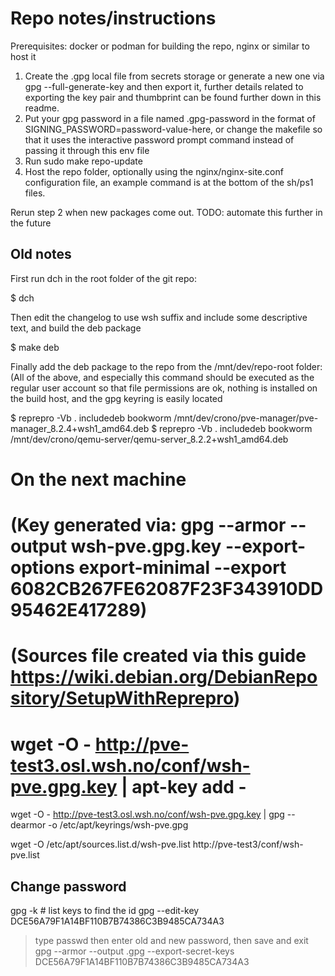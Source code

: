 # Repo notes/instructions

Prerequisites: docker or podman for building the repo, nginx or similar to host it

1. Create the .gpg local file from secrets storage or generate a new one via gpg --full-generate-key and then export it, further details related to exporting the key pair and thumbprint can be found further down in this readme.
2. Put your gpg password in a file named .gpg-password in the format of SIGNING_PASSWORD=password-value-here, or change the makefile so that it uses the interactive password prompt command instead of passing it through this env file
3. Run sudo make repo-update
4. Host the repo folder, optionally using the nginx/nginx-site.conf configuration file, an example command is at the bottom of the sh/ps1 files.

Rerun step 2 when new packages come out.
TODO: automate this further in the future

## Old notes

First run dch in the root folder of the git repo:

$ dch

Then edit the changelog to use wsh suffix and include some descriptive text, and build the deb package

$ make deb

Finally add the deb package to the repo from the /mnt/dev/repo-root folder:
(All of the above, and especially this command should be executed as the regular user account so that file permissions are ok, nothing is installed on the build host, and the gpg keyring is easily located

$ reprepro -Vb . includedeb bookworm /mnt/dev/crono/pve-manager/pve-manager_8.2.4+wsh1_amd64.deb
$ reprepro -Vb . includedeb bookworm /mnt/dev/crono/qemu-server/qemu-server_8.2.2+wsh1_amd64.deb

# On the next machine

# (Key generated via: gpg --armor --output wsh-pve.gpg.key --export-options export-minimal --export 6082CB267FE62087F23F343910DD95462E417289)
# (Sources file created via this guide https://wiki.debian.org/DebianRepository/SetupWithReprepro)
# wget -O - http://pve-test3.osl.wsh.no/conf/wsh-pve.gpg.key | apt-key add -
wget -O - http://pve-test3.osl.wsh.no/conf/wsh-pve.gpg.key | gpg --dearmor -o /etc/apt/keyrings/wsh-pve.gpg

wget -O /etc/apt/sources.list.d/wsh-pve.list http://pve-test3/conf/wsh-pve.list

## Change password

gpg -k # list keys to find the id
gpg --edit-key DCE56A79F1A14BF110B7B74386C3B9485CA734A3
> type passwd then enter old and new password, then save and exit
gpg --armor --output .gpg --export-secret-keys DCE56A79F1A14BF110B7B74386C3B9485CA734A3
